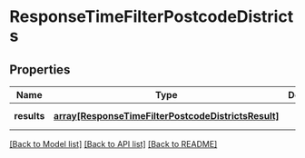 # ResponseTimeFilterPostcodeDistricts

## Properties
Name | Type | Description | Notes
------------ | ------------- | ------------- | -------------
**results** | [**array[ResponseTimeFilterPostcodeDistrictsResult]**](ResponseTimeFilterPostcodeDistrictsResult.md) |  | [default to null]

[[Back to Model list]](../README.md#documentation-for-models) [[Back to API list]](../README.md#documentation-for-api-endpoints) [[Back to README]](../README.md)


